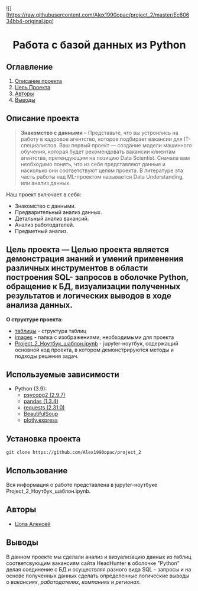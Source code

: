 
![][https://raw.githubusercontent.com/Alex1990opac/project_2/master/Ec60634bb4-original.jpg]
# <center> Работа с базой данных из Python </center>
## Оглавление
1. [Описание проекта](#описание-проекта)
2. [Цель Проекта](#цель-проекта--целью-проекта-является-демонстрация-знаний-и-умений-применения-различных-инструментов-в-области-построения-sql--запросов-в-оболочке-python-обращение-к-бд-визуализации-полученных-результатов-и-логических-выводов-в-ходе-анализа-данных)
6. [Авторы](#авторы)
7. [Выводы](#выводы)

## Описание проекта

> **Знакомство с данными** – Представьте, что вы устроились на работу в кадровое агентство, которое подбирает вакансии для IT-специалистов. Ваш первый проект — создание модели машинного обучения, которая будет рекомендовать вакансии клиентам агентства, претендующим на позицию Data Scientist. Сначала вам необходимо понять, что из себя представляют данные и насколько они соответствуют целям проекта. В литературе эта часть работы над ML-проектом называется Data Understanding, или анализ данных.

Наш проект включает в себя:
* Знакомство с данными.
* Предварительный анализ данных.
* Детальный анализ вакансий.
* Анализ работодателей.
* Предметный анализ.

## **Цель проекта** — Целью проекта является демонстрация знаний и умений применения различных инструментов в области построения SQL- запросов в оболочке Python, обращение к БД, визуализации полученных результатов и логических выводов в ходе анализа данных.


**О структуре проекта:**
* [таблицы](https://apps.skillfactory.ru/learning/course/course-v1:SkillFactory+DSPRMGU+2023_FEB/block-v1:SkillFactory+DSPRMGU+2023_FEB+type@sequential+block@add6a0ff487e40dcb8b9c13dbab2840a/block-v1:SkillFactory+DSPRMGU+2023_FEB+type@vertical+block@9b6162dd6b7243c0bb0bd9780a9fa641) - структура таблиц 
* [images](./write_html) - папка с изображениями, необходимыми для проекта
* [Project_2_Ноутбук_шаблон.ipynb](./Project_2_Ноутбук_шаблон.ipynb) - jupyter-ноутбук, содержащий основной код проекта, в котором демонстрируются методы и подходы решения задач.




## Используемые зависимости
* Python (3.9):
    * [psycopg2 (2.9.7)](https://wiki.postgresql.org/wiki/Psycopg)
    * [pandas (1.3.4)](https://pandas.pydata.org)
    * [requests (2.31.0)](https://pythonru.com/biblioteki/kratkoe-rukovodstvo-po-biblioteke-python-requests)
    * [BeautifulSoup](https://www.crummy.com/software/BeautifulSoup/bs4/doc.ru/bs4ru.html)
    * [plotly.express](https://plotly.com/python/plotly-express/)

## Установка проекта

```
git clone https://github.com/Alex1990opac/project_2
```

## Использование
Вся информация о работе представлена в jupyter-ноутбуке Project_2_Ноутбук_шаблон.ipynb.

## Авторы

* [Цопа Алексей](https://github.com/Alex1990opac)

## Выводы

В данном проекте мы сделали анализ и визуализацию данных из таблиц соответсвующим вакансиям сайта HeadHunter в оболочке "Python" делая соединение с БД и осуществляя  разного вида SQL - запросы и на основе полученных данных сделать определенные логические выводы о _вакансиях_, _работодателях_, _компаниях_ и _регионах_. 

[def]: ./Ec60634bb4-original.jpg